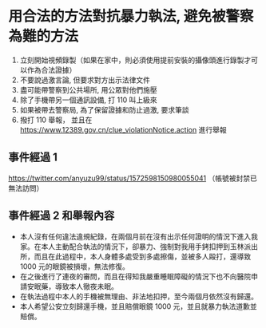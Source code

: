 # 用合法的方法對抗暴力執法, 避免被警察為難的方法

1. 立刻開始視頻錄製（如果在家中，則必須使用提前安裝的攝像頭進行錄製才可以作為合法證據）
2. 不要說過激言論, 但要求對方出示法律文件
3. 盡可能帶警察到公共場所, 用公眾對他們施壓
4. 除了手機帶另一個通訊設備, 打 110 叫上級來
5. 如果被帶去警察局, 為了保留證據和防止過激, 要求筆談
6. 撥打 110 舉報， 並且在 https://www.12389.gov.cn/clue_violationNotice.action 進行舉報

## 事件經過 1
https://twitter.com/anyuzu99/status/1572598150980055041 （帳號被封禁已無法訪問）

## 事件經過 2 和舉報內容

- 本人沒有任何違法違規紀錄，在兩個月前在沒有出示任何證明的情況下進入我家。在本人主動配合執法的情況下，卻暴力、強制對我用手銬扣押到玉林派出所，而且在此過程中，本人身體多處受到多處擦傷，並被多人毆打，還導致 1000 元的眼鏡被損壞，無法修復。
- 在之後進行了連夜的審問，而且在得知我嚴重睡眠障礙的情況下也不向醫院申請安眠藥，導致本人徹夜未眠。
- 在執法過程中本人的手機被無理由、非法地扣押，至今兩個月依然沒有歸還。
- 本人希望公安立刻歸還手機，並且賠償眼鏡 1000 元，並且就暴力執法道歉並賠償。
